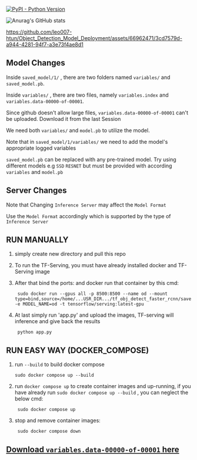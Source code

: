 [![PyPI - Python Version](https://img.shields.io/badge/Python-%3E%3D%203.9-blue)](https://www.python.org/)

![Anurag's GitHub stats](https://github-readme-stats.vercel.app/api?username=leo007-htun&show_icons=true&theme=transparent)

https://github.com/leo007-htun/Object_Detection_Model_Deployment/assets/66962471/3cd7579d-a944-4281-94f7-a3e73f4ae8d1

## Model Changes 

Inside ``saved_model/1/`` , there are two folders named ``variables/`` and  ``saved_model.pb``.

Inside ``variables/`` , there are two files, namely ``variables.index`` and ``variables.data-00000-of-00001``.

Since github doesn't allow large files, ``variables.data-00000-of-00001`` can't be uploaded. Download it from the last Session

We need both ``variables/`` and ``model.pb`` to utilize the model.

Note that in ``saved_model/1/variables/`` we need to add the model's appropriate logged variables

``saved_model.pb`` can be replaced with any pre-trained model. Try using different models e.g ``SSD`` ``RESNET`` but must be provided with according ``variables`` and ``model.pb`` 

## Server Changes

Note that Changing ``Inference Server`` may affect the ``Model Format``

Use the ``Model Format`` accordingly which is supported by the type of ``Inference Server`` 

## RUN MANUALLY
  
1. simply create new directory and pull this repo

2. To run the TF-Serving, you must have already installed docker and TF-Serving image

3. After that bind the ports: and docker run that container by this cmd:

        sudo docker run --gpus all -p 8500:8500 --name od --mount type=bind,source=/home/...USR_DIR.../tf_obj_detect_faster_rcnn/saved_model,target=/models/od -e MODEL_NAME=od -t tensorflow/serving:latest-gpu 

4. At last simply run 'app.py' and upload the images, TF-serving will inference and give back the results

        python app.py 
        
## RUN EASY WAY (DOCKER_COMPOSE)
 
 1. run ```--build``` to build docker compose
 
        sudo docker compose up --build
    
2. run ```docker compose up``` to create container images and up-running, if you have already run ```sudo docker compose up --build``` , you can neglect the below cmd:

        sudo docker compose up
   
3. stop and remove container images:

        sudo docker compose down
        
## [Download ``variables.data-00000-of-00001`` here](https://www.dropbox.com/scl/fi/o5eygjw6h24d2kycsve4e/variables.data-00000-of-00001?rlkey=yl7eksoyjl22k3wx0dcvrjtqt&dl=0)
    
